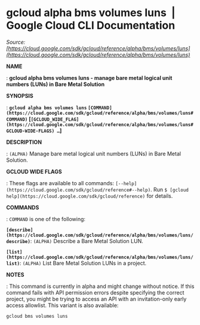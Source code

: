 # gcloud alpha bms volumes luns  |  Google Cloud CLI Documentation

*Source: [https://cloud.google.com/sdk/gcloud/reference/alpha/bms/volumes/luns](https://cloud.google.com/sdk/gcloud/reference/alpha/bms/volumes/luns)*

**NAME**

: **gcloud alpha bms volumes luns - manage bare metal logical unit numbers (LUNs) in Bare Metal Solution**

**SYNOPSIS**

: **`gcloud alpha bms volumes luns` `[COMMAND](https://cloud.google.com/sdk/gcloud/reference/alpha/bms/volumes/luns#COMMAND)` [`[GCLOUD_WIDE_FLAG](https://cloud.google.com/sdk/gcloud/reference/alpha/bms/volumes/luns#GCLOUD-WIDE-FLAGS) …`]**

**DESCRIPTION**

: `(ALPHA)` Manage bare metal logical unit numbers (LUNs) in Bare Metal
Solution.

**GCLOUD WIDE FLAGS**

: These flags are available to all commands: `[--help](https://cloud.google.com/sdk/gcloud/reference#--help)`.
Run `$ [gcloud help](https://cloud.google.com/sdk/gcloud/reference)` for details.

**COMMANDS**

: ``COMMAND`` is one of the following:

**`[describe](https://cloud.google.com/sdk/gcloud/reference/alpha/bms/volumes/luns/describe)`**:
`(ALPHA)` Describe a Bare Metal Solution LUN.

**`[list](https://cloud.google.com/sdk/gcloud/reference/alpha/bms/volumes/luns/list)`**:
`(ALPHA)` List Bare Metal Solution LUNs in a project.

**NOTES**

: This command is currently in alpha and might change without notice. If this
command fails with API permission errors despite specifying the correct project,
you might be trying to access an API with an invitation-only early access
allowlist. This variant is also available:

```
gcloud bms volumes luns
```